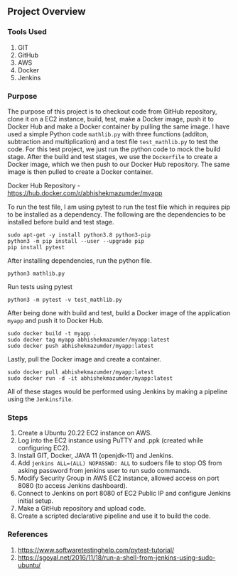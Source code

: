 ## Project Overview

### Tools Used

  1. GIT
  2. GitHub
  3. AWS
  4. Docker
  5. Jenkins

### Purpose
  
The purpose of this project is to checkout code from GitHub repository, clone it on a EC2 instance, build, test, make a Docker image, push it to Docker Hub and make a Docker container by pulling the same image. I have used a simple Python code <code>mathlib.py</code> with three functions (additon, subtraction and multiplication) and a test file <code>test_mathlib.py</code> to test the code. For this test project, we just run the python code to mock the build stage. After the build and test stages, we use the <code>Dockerfile</code> to create a Docker image, which we then push to our Docker Hub repository. The same image is then pulled to create a Docker container.

Docker Hub Repository - https://hub.docker.com/r/abhishekmazumder/myapp

To run the test file, I am using pytest to run the test file which in requires pip to be installed as a dependency. The following are the dependencies to be installed before build and test stage.

```
sudo apt-get -y install python3.8 python3-pip
python3 -m pip install --user --upgrade pip
pip install pytest
```

After installing dependencies, run the python file.

```
python3 mathlib.py
```

Run tests using pytest

```
python3 -m pytest -v test_mathlib.py
```

After being done with build and test, build a Docker image of the application <code>myapp</code> and push it to Docker Hub.

```
sudo docker build -t myapp .
sudo docker tag myapp abhishekmazumder/myapp:latest
sudo docker push abhishekmazumder/myapp:latest
```

Lastly, pull the Docker image and create a container.

```
sudo docker pull abhishekmazumder/myapp:latest
sudo docker run -d -it abhishekmazumder/myapp:latest
```

All of these stages would be performed using Jenkins by making a pipeline using the <code>Jenkinsfile</code>. 
  
### Steps
  
  1. Create a Ubuntu 20.22 EC2 instance on AWS.
  2. Log into the EC2 instance using PuTTY and .ppk (created while configuring EC2).
  3. Install GIT, Docker, JAVA 11 (openjdk-11) and Jenkins.
  4. Add <code>jenkins ALL=(ALL) NOPASSWD: ALL</code> to sudoers file to stop OS from asking password from jenkins user to run sudo commands.
  5. Modify Security Group in AWS EC2 instance, allowed access on port 8080 (to access Jenkins dashboard).
  6. Connect to Jenkins on port 8080 of EC2 Public IP and configure Jenkins initial setup.
  7. Make a GitHub repository and upload code.
  9. Create a scripted declarative pipeline and use it to build the code.

### References

1. https://www.softwaretestinghelp.com/pytest-tutorial/
2. https://sgoyal.net/2016/11/18/run-a-shell-from-jenkins-using-sudo-ubuntu/

